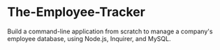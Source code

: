 # The-Employee-Tracker
Build a command-line application from scratch to manage a company's employee database, using Node.js, Inquirer, and MySQL.
